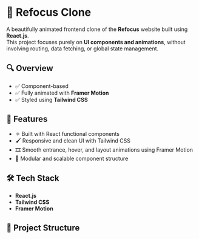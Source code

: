 # 📸 Refocus Clone

A beautifully animated frontend clone of the **Refocus** website built using **React.js**.  
This project focuses purely on **UI components and animations**, without involving routing, data fetching, or global state management.

## 🔍 Overview


- ✅ Component-based
- ✅ Fully animated with **Framer Motion**
- ✅ Styled using **Tailwind CSS**

## 🎯 Features

- ⚛️ Built with React functional components
- 🖌️ Responsive and clean UI with Tailwind CSS
- 🎞️ Smooth entrance, hover, and layout animations using Framer Motion
- 🧩 Modular and scalable component structure

## 🛠️ Tech Stack

- **React.js**
- **Tailwind CSS**
- **Framer Motion**

## 📁 Project Structure

